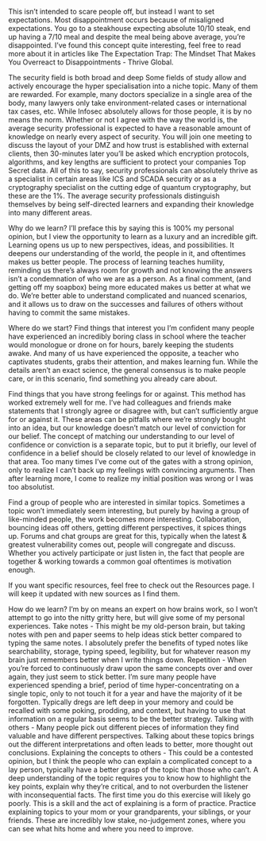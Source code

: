 This isn’t intended to scare people off, but instead I want to set expectations. Most disappointment occurs because of misaligned expectations. You go to a steakhouse expecting absolute 10/10 steak, end up having a 7/10 meal and despite the meal being above average, you’re disappointed.
I’ve found this concept quite interesting, feel free to read more about it in articles like The Expectation Trap: The Mindset That Makes You Overreact to Disappointments - Thrive Global.

The security field is both broad and deep
Some fields of study allow and actively encourage the hyper specialisation into a niche topic. Many of them are rewarded. For example, many doctors specialize in a single area of the body, many lawyers only take environment-related cases or international tax cases, etc. While Infosec absolutely allows for those people, it is by no means the norm. Whether or not I agree with the way the world is, the average security professional is expected to have a reasonable amount of knowledge on nearly every aspect of security.
You will join one meeting to discuss the layout of your DMZ and how trust is established with external clients, then 30-minutes later you’ll be asked which encryption protocols, algorithms, and key lengths are sufficient to protect your companies Top Secret data.
All of this to say, security professionals can absolutely thrive as a specialist in certain areas like ICS and SCADA security or as a cryptography specialist on the cutting edge of quantum cryptography, but these are the 1%. The average security professionals distinguish themselves by being self-directed learners and expanding their knowledge into many different areas.

Why do we learn?
I’ll preface this by saying this is 100% my personal opinion, but I view the opportunity to learn as a luxury and an incredible gift. Learning opens us up to new perspectives, ideas, and possibilities. It deepens our understanding of the world, the people in it, and oftentimes makes us better people. The process of learning teaches humility, reminding us there’s always room for growth and not knowing the answers isn’t a condemnation of who we are as a person.
As a final comment, (and getting off my soapbox) being more educated makes us better at what we do. We’re better able to understand complicated and nuanced scenarios, and it allows us to draw on the successes and failures of others without having to commit the same mistakes.

Where do we start?
Find things that interest you
	I’m confident many people have experienced an incredibly boring class in school where the teacher would monologue or drone on for hours, barely keeping the students awake. And many of us have experienced the opposite, a teacher who captivates students, grabs their attention, and makes learning fun. While the details aren’t an exact science, the general consensus is to make people care, or in this scenario, find something you already care about.

Find things that you have strong feelings for or against.
	This method has worked extremely well for me. I’ve had colleagues and friends make statements that I strongly agree or disagree with, but can’t sufficiently argue for or against it. These areas can be pitfalls where we’re strongly bought into an idea, but our knowledge doesn’t match our level of conviction for our belief. The concept of matching our understanding to our level of confidence or conviction is a separate topic, but to put it briefly, our level of confidence in a belief should be closely related to our level of knowledge in that area.
Too many times I’ve come out of the gates with a strong opinion, only to realize I can’t back up my feelings with convincing arguments. Then after learning more, I come to realize my initial position was wrong or I was too absolutist.

Find a group of people who are interested in similar topics.
Sometimes a topic won’t immediately seem interesting, but purely by having a group of like-minded people, the work becomes more interesting. Collaboration, bouncing ideas off others, getting different perspectives, it spices things up. Forums and chat groups are great for this, typically when the latest & greatest vulnerability comes out, people will congregate and discuss. Whether you actively participate or just listen in, the fact that people are together & working towards a common goal oftentimes is motivation enough.

If you want specific resources, feel free to check out the Resources page. I will keep it updated with new sources as I find them.

How do we learn?
I’m by on means an expert on how brains work, so I won’t attempt to go into the nitty gritty here, but will give some of my personal experiences.
Take notes - This might be my old-person brain, but taking notes with pen and paper seems to help ideas stick better compared to typing the same notes. I absolutely prefer the benefits of typed notes like searchability, storage, typing speed, legibility, but for whatever reason my brain just remembers better when I write things down.
Repetition - When you’re forced to continuously draw upon the same concepts over and over again, they just seem to stick better. I’m sure many people have experienced spending a brief, period of time hyper-concentrating on a single topic, only to not touch it for a year and have the majority of it be forgotten. Typically dregs are left deep in your memory and could be recalled with some poking, prodding, and context, but having to use that information on a regular basis seems to be the better strategy.
Talking with others - Many people pick out different pieces of information they find valuable and have different perspectives. Talking about these topics brings out the different interpretations and often leads to better, more thought out conclusions.
Explaining the concepts to others - This could be a contested opinion, but I think the people who can explain a complicated concept to a lay person, typically have a better grasp of the topic than those who can’t. A deep understanding of the topic requires you to know how to highlight the key points, explain why they’re critical, and to not overburden the listener with inconsequential facts. The first time you do this exercise will likely go poorly. This is a skill and the act of explaining is a form of practice.
Practice explaining topics to your mom or your grandparents, your siblings, or your friends. These are incredibly low stake, no-judgement zones, where you can see what hits home and where you need to improve.
